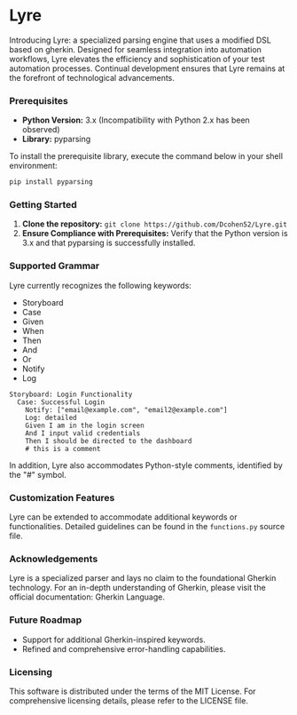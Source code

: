 # Lyre
Introducing Lyre: a specialized parsing engine that uses a modified DSL based on gherkin. Designed for seamless integration into automation workflows, Lyre elevates the efficiency and sophistication of your test automation processes. Continual development ensures that Lyre remains at the forefront of technological advancements.

### Prerequisites
* **Python Version:** 3.x (Incompatibility with Python 2.x has been observed)
* **Library:** pyparsing

To install the prerequisite library, execute the command below in your shell environment:


```bash
pip install pyparsing
```
### Getting Started
1. **Clone the repository:**
   `git clone https://github.com/Dcohen52/Lyre.git`
3. **Ensure Compliance with Prerequisites:**
Verify that the Python version is 3.x and that pyparsing is successfully installed.
### Supported Grammar
Lyre currently recognizes the following keywords:

* Storyboard
* Case
* Given
* When
* Then
* And
* Or
* Notify
* Log

```cucumber
Storyboard: Login Functionality
  Case: Successful Login
    Notify: ["email@example.com", "email2@example.com"]
    Log: detailed
    Given I am in the login screen
    And I input valid credentials
    Then I should be directed to the dashboard
    # this is a comment
```

In addition, Lyre also accommodates Python-style comments, identified by the "#" symbol.

### Customization Features
Lyre can be extended to accommodate additional keywords or functionalities. Detailed guidelines can be found in the `functions.py` source file.

### Acknowledgements
Lyre is a specialized parser and lays no claim to the foundational Gherkin technology. For an in-depth understanding of Gherkin, please visit the official documentation: Gherkin Language.

### Future Roadmap
* Support for additional Gherkin-inspired keywords.
* Refined and comprehensive error-handling capabilities.

### Licensing
This software is distributed under the terms of the MIT License. For comprehensive licensing details, please refer to the LICENSE file.
